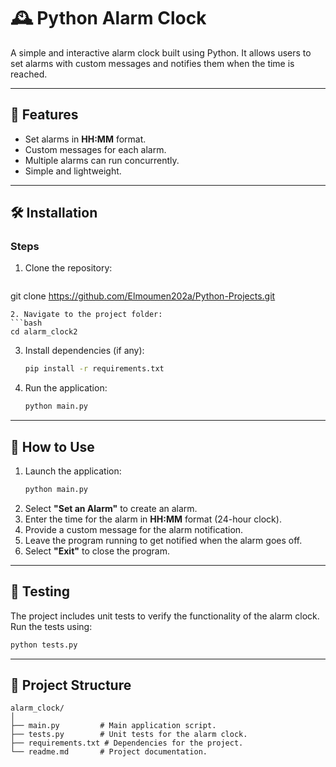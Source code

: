 
# 🕰️ Python Alarm Clock

A simple and interactive alarm clock built using Python. It allows users to set alarms with custom messages and notifies them when the time is reached.

---

## 🚀 Features
- Set alarms in **HH:MM** format.
- Custom messages for each alarm.
- Multiple alarms can run concurrently.
- Simple and lightweight.

---

## 🛠️ Installation

### Steps
1. Clone the repository:
   ```bash
 git clone https://github.com/Elmoumen202a/Python-Projects.git
   ```
2. Navigate to the project folder:
   ```bash
   cd alarm_clock2
   ```
3. Install dependencies (if any):
   ```bash
   pip install -r requirements.txt
   ```
4. Run the application:
   ```bash
   python main.py
   ```

---

## 🌟 How to Use
1. Launch the application:
   ```bash
   python main.py
   ```
2. Select **"Set an Alarm"** to create an alarm.
3. Enter the time for the alarm in **HH:MM** format (24-hour clock).
4. Provide a custom message for the alarm notification.
5. Leave the program running to get notified when the alarm goes off.
6. Select **"Exit"** to close the program.

---

## 🧪 Testing

The project includes unit tests to verify the functionality of the alarm clock. Run the tests using:
```bash
python tests.py
```

---

## 📁 Project Structure

```
alarm_clock/
│
├── main.py         # Main application script.
├── tests.py        # Unit tests for the alarm clock.
├── requirements.txt # Dependencies for the project.
└── readme.md       # Project documentation.
```

